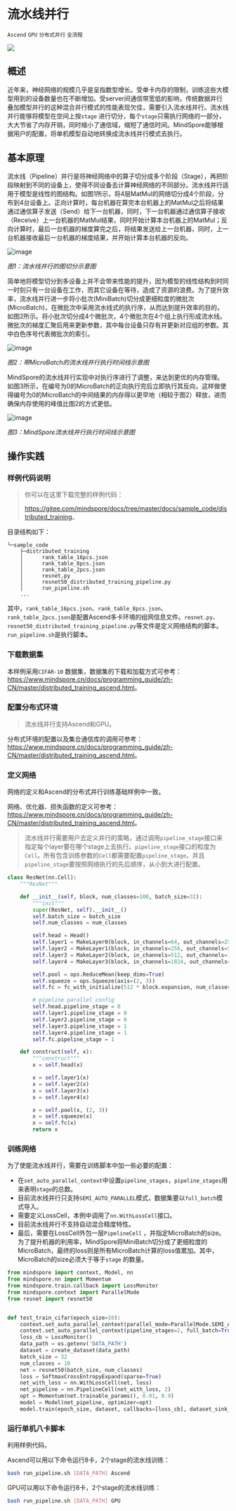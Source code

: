 # 流水线并行

`Ascend` `GPU` `分布式并行` `全流程`

<a href="https://gitee.com/mindspore/docs/blob/tutorials-develop/tutorials/source_zh_cn/parallel/apply_pipeline_parallel.md" target="_blank"><img src="https://gitee.com/mindspore/docs/raw/master/resource/_static/logo_source.png"></a>

## 概述

近年来，神经网络的规模几乎是呈指数型增长。受单卡内存的限制，训练这些大模型用到的设备数量也在不断增加。受server间通信带宽低的影响，传统数据并行叠加模型并行的这种混合并行模式的性能表现欠佳，需要引入流水线并行。流水线并行能够将模型在空间上按`stage`
进行切分，每个`stage`只需执行网络的一部分，大大节省了内存开销，同时缩小了通信域，缩短了通信时间。MindSpore能够根据用户的配置，将单机模型自动地转换成流水线并行模式去执行。

## 基本原理

流水线（Pipeline）并行是将神经网络中的算子切分成多个阶段（Stage），再把阶段映射到不同的设备上，使得不同设备去计算神经网络的不同部分。流水线并行适用于模型是线性的图结构。如图1所示，将4层MatMul的网络切分成4个阶段，分布到4台设备上。正向计算时，每台机器在算完本台机器上的MatMul之后将结果通过通信算子发送（Send）给下一台机器，同时，下一台机器通过通信算子接收（Receive）上一台机器的MatMul结果，同时开始计算本台机器上的MatMul；反向计算时，最后一台机器的梯度算完之后，将结果发送给上一台机器，同时，上一台机器接收最后一台机器的梯度结果，并开始计算本台机器的反向。

![image](images/pipeline_parallel_image_0_zh.png)

*图1：流水线并行的图切分示意图*

简单地将模型切分到多设备上并不会带来性能的提升，因为模型的线性结构到时同一时刻只有一台设备在工作，而其它设备在等待，造成了资源的浪费。为了提升效率，流水线并行进一步将小批次(MiniBatch)切分成更细粒度的微批次(MicroBatch)，在微批次中采用流水线式的执行序，从而达到提升效率的目的，如图2所示。将小批次切分成4个微批次，4个微批次在4个组上执行形成流水线。微批次的梯度汇聚后用来更新参数，其中每台设备只存有并更新对应组的参数。其中白色序号代表微批次的索引。

![image](images/pipeline_parallel_image_1_zh.png)

*图2：带MicroBatch的流水线并行执行时间线示意图*

MindSpore的流水线并行实现中对执行序进行了调整，来达到更优的内存管理。如图3所示，在编号为0的MicroBatch的正向执行完后立即执行其反向，这样做使得编号为0的MicroBatch的中间结果的内存得以更早地（相较于图2）释放，进而确保内存使用的峰值比图2的方式更低。

![image](images/pipeline_parallel_image_2_zh.png)

*图3：MindSpore流水线并行执行时间线示意图*

## 操作实践

### 样例代码说明

> 你可以在这里下载完整的样例代码：
>
> <https://gitee.com/mindspore/docs/tree/master/docs/sample_code/distributed_training>。

目录结构如下：

```text
└─sample_code
    ├─distributed_training
    │      rank_table_16pcs.json
    │      rank_table_8pcs.json
    │      rank_table_2pcs.json
    │      resnet.py
    │      resnet50_distributed_training_pipeline.py
    │      run_pipeline.sh
    ...
```

其中，`rank_table_16pcs.json`、`rank_table_8pcs.json`、`rank_table_2pcs.json`是配置Ascend多卡环境的组网信息文件。`resnet.py`、`resnet50_distributed_training_pipeline.py`等文件是定义网络结构的脚本。`run_pipeline.sh`是执行脚本。

### 下载数据集

本样例采用`CIFAR-10`
数据集，数据集的下载和加载方式可参考：<https://www.mindspore.cn/docs/programming_guide/zh-CN/master/distributed_training_ascend.html>。

### 配置分布式环境

> 流水线并行支持Ascend和GPU。

分布式环境的配置以及集合通信库的调用可参考：<https://www.mindspore.cn/docs/programming_guide/zh-CN/master/distributed_training_ascend.html>。

### 定义网络

网络的定义和Ascend的分布式并行训练基础样例中一致。

网络、优化器、损失函数的定义可参考：<https://www.mindspore.cn/docs/programming_guide/zh-CN/master/distributed_training_ascend.html>。

> 流水线并行需要用户去定义并行的策略，通过调用`pipeline_stage`接口来指定每个layer要在哪个stage上去执行。`pipeline_stage`接口的粒度为`Cell`。所有包含训练参数的`Cell`都需要配置`pipeline_stage`，并且`pipeline_stage`要按照网络执行的先后顺序，从小到大进行配置。

```python
class ResNet(nn.Cell):
    """ResNet"""

    def __init__(self, block, num_classes=100, batch_size=32):
        """init"""
        super(ResNet, self).__init__()
        self.batch_size = batch_size
        self.num_classes = num_classes

        self.head = Head()
        self.layer1 = MakeLayer0(block, in_channels=64, out_channels=256, stride=1)
        self.layer2 = MakeLayer1(block, in_channels=256, out_channels=512, stride=2)
        self.layer3 = MakeLayer2(block, in_channels=512, out_channels=1024, stride=2)
        self.layer4 = MakeLayer3(block, in_channels=1024, out_channels=2048, stride=2)

        self.pool = ops.ReduceMean(keep_dims=True)
        self.squeeze = ops.Squeeze(axis=(2, 3))
        self.fc = fc_with_initialize(512 * block.expansion, num_classes)

        # pipeline parallel config
        self.head.pipeline_stage = 0
        self.layer1.pipeline_stage = 0
        self.layer2.pipeline_stage = 0
        self.layer3.pipeline_stage = 1
        self.layer4.pipeline_stage = 1
        self.fc.pipeline_stage = 1

    def construct(self, x):
        """construct"""
        x = self.head(x)

        x = self.layer1(x)
        x = self.layer2(x)
        x = self.layer3(x)
        x = self.layer4(x)

        x = self.pool(x, (2, 3))
        x = self.squeeze(x)
        x = self.fc(x)
        return x
```

### 训练网络

为了使能流水线并行，需要在训练脚本中加一些必要的配置：

- 在`set_auto_parallel_context`中设置`pipeline_stages`，`pipeline_stages`用来表明`stage`的总数。
- 目前流水线并行只支持`SEMI_AUTO_PARALLEL`模式，数据集要以`full_batch`模式导入。
- 需要定义LossCell，本例中调用了`nn.WithLossCell`接口。
- 目前流水线并行不支持自动混合精度特性。
- 最后，需要在LossCell外包一层`PipelineCell`
  ，并指定MicroBatch的size。为了提升机器的利用率，MindSpore将MiniBatch切分成了更细粒度的MicroBatch，最终的loss则是所有MicroBatch计算的loss值累加。其中，MicroBatch的size必须大于等于`stage`
  的数量。

```python
from mindspore import context, Model, nn
from mindspore.nn import Momentum
from mindspore.train.callback import LossMonitor
from mindspore.context import ParallelMode
from resnet import resnet50


def test_train_cifar(epoch_size=10):
    context.set_auto_parallel_context(parallel_mode=ParallelMode.SEMI_AUTO_PARALLEL, gradients_mean=True)
    context.set_auto_parallel_context(pipeline_stages=2, full_batch=True)
    loss_cb = LossMonitor()
    data_path = os.getenv('DATA_PATH')
    dataset = create_dataset(data_path)
    batch_size = 32
    num_classes = 10
    net = resnet50(batch_size, num_classes)
    loss = SoftmaxCrossEntropyExpand(sparse=True)
    net_with_loss = nn.WithLossCell(net, loss)
    net_pipeline = nn.PipelineCell(net_with_loss, 2)
    opt = Momentum(net.trainable_params(), 0.01, 0.9)
    model = Model(net_pipeline, optimizer=opt)
    model.train(epoch_size, dataset, callbacks=[loss_cb], dataset_sink_mode=True)
```

### 运行单机八卡脚本

利用样例代码，

Ascend可以用以下命令运行8卡，2个stage的流水线训练：

```bash
bash run_pipeline.sh [DATA_PATH] Ascend
```

GPU可以用以下命令运行8卡，2个stage的流水线训练：

```bash
bash run_pipeline.sh [DATA_PATH] GPU
```
